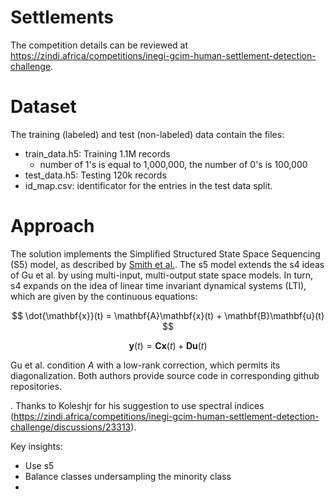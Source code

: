 # Settlements


The competition details can be reviewed at https://zindi.africa/competitions/inegi-gcim-human-settlement-detection-challenge.



# Dataset

The training (labeled) and test (non-labeled) data contain the files:

* train_data.h5: Training 1.1M records
  * number of 1's is equal to 1,000,000, the number of 0's is 100,000 
* test_data.h5: Testing 120k records
* id_map.csv: identificator for the entries in the test data split.


# Approach 
 
 

 
The solution implements the Simplified Structured State Space Sequencing (S5) model, as described by [Smith et al.](https://arxiv.org/abs/2208.04933). The s5 model extends the s4 ideas of Gu et al. by using multi-input, multi-output state space models. In turn, s4 expands on the idea of linear time invariant dynamical systems (LTI), which are given by the continuous equations:

$$
\dot{\mathbf{x}}(t) = \mathbf{A}\mathbf{x}(t) + \mathbf{B}\mathbf{u}(t)
$$

$$
\mathbf{y}(t) = \mathbf{C}\mathbf{x}(t) + \mathbf{D}\mathbf{u}(t)
$$

Gu et al. condition $A$ with a low-rank correction, which permits its diagonalization.  Both authors provide source code in corresponding github repositories.





<a href="[URL]([https://arxiv.org/abs/2208.04933](https://arxiv.org/abs/2111.00396))"></a>. 
Thanks to Koleshjr for his suggestion to use spectral indices (https://zindi.africa/competitions/inegi-gcim-human-settlement-detection-challenge/discussions/23313).

Key insights:

* Use s5
* Balance classes undersampling the minority class
* 









